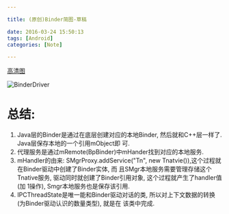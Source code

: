 ```yaml
---

title: (原创)Binder简图-草稿

date: 2016-03-24 15:50:13
tags: [Android]
categories: [Note]

---
```


[高清图](https://pan.baidu.com/s/1o7bNB6M)

![BinderDriver](https://raw.githubusercontent.com/qrsforever/assets/master/Note/Android/Binder-Driver.jpg)

# 总结:
1. Java层的Binder是通过在底层创建对应的本地Binder, 然后就和C++层一样了. Java层保存本地的一个引用mObject即
   可.  
2. 代理服务是通过mRemote(BpBinder)中mHander找到对应的本地服务.  
3. mHandler的由来: SMgrProxy.addService("Tn", new Tnatvie()),这个过程就在Binder驱动中创建了Binder实体, 而
   且SMgr本地服务需要管理存储这个Tnative服务, 驱动同时就创建了Binder引用对象, 这个过程就产生了handler值(加
   1操作), Smgr本地服务也是保存该引用.  
4. IPCThreadState是唯一能和Binder驱动对话的类, 所以对上下文数据的转换(为Binder驱动认识的数量类型), 就是在
   该类中完成.  
